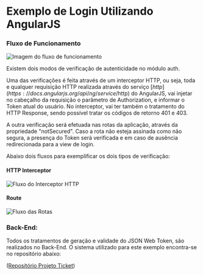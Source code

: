 # Exemplo de Login Utilizando AngularJS

### Fluxo de Funcionamento

![Imagem do fluxo de funcionamento](https://github.com/kelvinpalves/angular-exemplo-login/blob/master/doc/exemplo.png?raw=true)

Existem dois modos de verificação de autenticidade no módulo auth. 

Uma das verificações é feita através de um interceptor HTTP, ou seja, toda e qualquer requisição HTTP realizada através do serviço [$http](https://docs.angularjs.org/api/ng/service/$http) do AngularJS, vai injetar no cabeçalho da requisição o parâmetro de Authorization, e informar o Token atual do usuário.
No interceptor, vai ter também o tratamento do HTTP Response, sendo possível tratar os códigos de retorno 401 e 403.

A outra verificação será efetuada nas rotas da aplicação, através da propriedade "notSecured".
Caso a rota não esteja assinada como não segura, a presença do Token será verificada e em caso de ausência redirecionada para a view de login.

Abaixo dois fluxos para exemplificar os dois tipos de verificação:

#### HTTP Interceptor

![Fluxo do Interceptor HTTP](https://github.com/kelvinpalves/angular-exemplo-login/blob/master/doc/interceptor.png?raw=true)

#### Route

![Fluxo das Rotas](https://github.com/kelvinpalves/angular-exemplo-login/blob/master/doc/rota.png?raw=true)

### Back-End:

Todos os tratamentos de geração e validade do JSON Web Token, são realizados no Back-End.
O sistema utilizado para este exemplo encontra-se no repositório abaixo:

([Repositório Projeto Ticket](https://github.com/cgoettert/tickets))